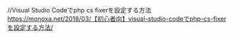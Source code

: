 //Visual Studio Codeでphp cs fixerを設定する方法
https://monoxa.net/2018/03/【初心者向】visual-studio-codeでphp-cs-fixerを設定する方法/

